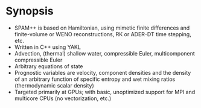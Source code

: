 # Synopsis
* SPAM++ is based on Hamiltonian, using mimetic finite differences and finite-volume or WENO reconstructions, RK or ADER-DT time stepping, etc.
* Written in C++ using YAKL
* Advection, (thermal) shallow water, compressible Euler, multicomponent compressible Euler
* Arbitrary equations of state
* Prognostic variables are velocity, component densities and the density of an arbitrary function of specific entropy and wet mixing ratios (thermodynamic scalar density)
* Targeted primarily at GPUs; with basic, unoptimized support for MPI and multicore CPUs (no vectorization, etc.)

